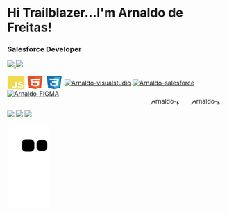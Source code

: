 ### <h1>Hi Trailblazer...I'm Arnaldo de Freitas!</h1>
### Salesforce Developer


<div>
  <a href="https://github.com/Arnaldo1-freitas">
  <img height="150em" src="https://github-readme-stats.vercel.app/api?username=Arnaldo1-freitas&show_icons=true&theme=great-gatsby&include_all_commits=true&count_private=true"/>
  <img height="150em" src="https://github-readme-stats.vercel.app/api/top-langs/?username=Arnaldo1-freitas&layout=compact&langs_count=7&theme=great-gatsby"/>
</div>
<div style="display: inline_block"><br>
  <img align="center" alt="Arnaldo-Js" height="30" width="40" src="https://raw.githubusercontent.com/devicons/devicon/master/icons/javascript/javascript-plain.svg">
  <img align="center" alt="Arnaldo-HTML" height="30" width="40" src="https://raw.githubusercontent.com/devicons/devicon/master/icons/html5/html5-original.svg">
  <img align="center" alt="Arnaldo-CSS" height="30" width="40" src="https://raw.githubusercontent.com/devicons/devicon/master/icons/css3/css3-original.svg">
  <img align="center" alt="Arnaldo-visualstudio" height="30" width="40" src="https://cdn.jsdelivr.net/gh/devicons/devicon/icons/visualstudio/visualstudio-plain.svg" />
  <img align="center" alt="Arnaldo-salesforce" height="40" width="50" src="https://cdn.jsdelivr.net/gh/devicons/devicon/icons/salesforce/salesforce-original.svg" />
  <img align="center" alt="Arnaldo-FIGMA" height="40" width="50" src="https://cdn.jsdelivr.net/gh/devicons/devicon/icons/figma/figma-original.svg">
</div>
 <div>
 <img align="right" alt="Arnaldo-pic" height="150" style="border-radius:50px;" src="https://media.giphy.com/media/JnAAgubIbtlEBS9XkM/giphy.gif">
  <img align="right" alt="Arnaldo-pic" height="150" style="border-radius:50px;" src="https://media4.giphy.com/media/jQ7LTqBQTSQEnahoqZ/giphy.gif?cid=6c09b9523ead5cfb1df030c4e7cca734a28b22dae9835d90&rid=giphy.gif&ct=s">
</div>
  
  ##
 

<div> 
 <a href = "mailto:arnaldopersonal7@gmail.com"><img src="https://img.shields.io/badge/-Gmail-%23333?style=for-the-badge&logo=gmail&logoColor=white" target="_blank"></a>
 <a href="https://www.linkedin.com/in/arnaldo-freitas-878929211" target="_blank"><img src="https://img.shields.io/badge/-LinkedIn-%230077B5?style=for-the-badge&logo=linkedin&logoColor=white" target="_blank"></a> 
 <a href = "https://trailblazer.me/id/afreitas18"><img src="https://img.shields.io/badge/Trailhead-%23039BE5.svg?&style=for-the-badge&logo=Trailhead&logoColor=white" target="_blank"></a>

 ![Snake animation](https://github.com/rafaballerini/rafaballerini/blob/output/github-contribution-grid-snake.svg)
</div>

  ##
